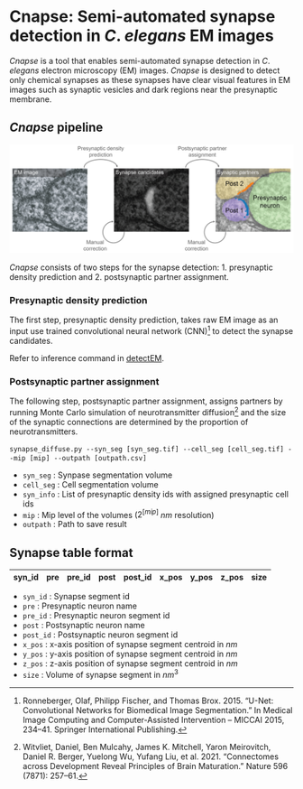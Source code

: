 # Cnapse: Semi-automated synapse detection in *C*. *elegans* EM images

*Cnapse* is a tool that enables semi-automated synapse detection in *C*. *elegans* electron microscopy (EM) images. *Cnapse* is designed to detect only chemical synapses as these synapses have clear visual features in EM images such as synaptic vesicles and dark regions near the presynaptic membrane.

## _Cnapse_ pipeline
![](figures/synapse_detection.png)

*Cnapse* consists of two steps for the synapse detection: 1. presynaptic density prediction and 2. postsynaptic partner assignment.

### Presynaptic density prediction
The first step, presynaptic density prediction, takes raw EM image as an input use trained convolutional neural network (CNN)[^1] to detect the synapse candidates.

Refer to inference command in [detectEM](https://github.com/jabae/detectEM).

### Postsynaptic partner assignment
The following step, postsynaptic partner assignment, assigns partners by running Monte Carlo simulation of neurotransmitter diffusion[^2] and the size of the synaptic connections are determined by the proportion of neurotransmitters.
```
synapse_diffuse.py --syn_seg [syn_seg.tif] --cell_seg [cell_seg.tif] --mip [mip] --outpath [outpath.csv]
```
- `syn_seg` : Synpase segmentation volume
- `cell_seg` : Cell segmentation volume
- `syn_info` : List of presynaptic density ids with assigned presynaptic cell ids
- `mip` : Mip level of the volumes ($2^{[mip]}$ $nm$ resolution)
- `outpath` : Path to save result

## Synapse table format
| syn_id | pre | pre_id | post | post_id | x_pos | y_pos | z_pos | size | 
| --- | --- | --- | --- | --- | --- | --- | --- | --- |
- `syn_id` : Synapse segment id
- `pre` : Presynaptic neuron name
- `pre_id` : Presynaptic neuron segment id
- `post` : Postsynaptic neuron name
- `post_id` : Postsynaptic neuron segment id
- `x_pos` : x-axis position of synapse segment centroid in $nm$
- `y_pos` : y-axis position of synapse segment centroid in $nm$
- `z_pos` : z-axis position of synapse segment centroid in $nm$
- `size` : Volume of synapse segment in $nm^3$

[^1]: Ronneberger, Olaf, Philipp Fischer, and Thomas Brox. 2015. “U-Net: Convolutional Networks for Biomedical Image Segmentation.” In Medical Image Computing and Computer-Assisted Intervention – MICCAI 2015, 234–41. Springer International Publishing.
[^2]: Witvliet, Daniel, Ben Mulcahy, James K. Mitchell, Yaron Meirovitch, Daniel R. Berger, Yuelong Wu, Yufang Liu, et al. 2021. “Connectomes across Development Reveal Principles of Brain Maturation.” Nature 596 (7871): 257–61.
